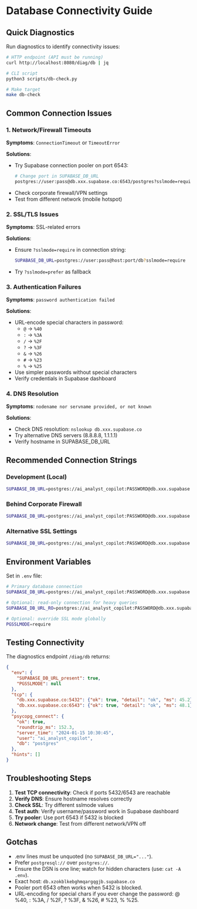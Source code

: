 # Database Connectivity Guide

## Quick Diagnostics

Run diagnostics to identify connectivity issues:

```bash
# HTTP endpoint (API must be running)
curl http://localhost:8080/diag/db | jq

# CLI script
python3 scripts/db-check.py

# Make target
make db-check
```

## Common Connection Issues

### 1. Network/Firewall Timeouts

**Symptoms**: `ConnectionTimeout` or `TimeoutError`

**Solutions**:
- Try Supabase connection pooler on port 6543:
  ```bash
  # Change port in SUPABASE_DB_URL
  postgres://user:pass@db.xxx.supabase.co:6543/postgres?sslmode=require
  ```
- Check corporate firewall/VPN settings
- Test from different network (mobile hotspot)

### 2. SSL/TLS Issues

**Symptoms**: SSL-related errors

**Solutions**:
- Ensure `?sslmode=require` in connection string:
  ```bash
  SUPABASE_DB_URL=postgres://user:pass@host:port/db?sslmode=require
  ```
- Try `?sslmode=prefer` as fallback

### 3. Authentication Failures

**Symptoms**: `password authentication failed`

**Solutions**:
- URL-encode special characters in password:
  - `@` → `%40`
  - `:` → `%3A`
  - `/` → `%2F`
  - `?` → `%3F`
  - `&` → `%26`
  - `#` → `%23`
  - `%` → `%25`
- Use simpler passwords without special characters
- Verify credentials in Supabase dashboard

### 4. DNS Resolution

**Symptoms**: `nodename nor servname provided, or not known`

**Solutions**:
- Check DNS resolution: `nslookup db.xxx.supabase.co`
- Try alternative DNS servers (8.8.8.8, 1.1.1.1)
- Verify hostname in SUPABASE_DB_URL

## Recommended Connection Strings

### Development (Local)
```bash
SUPABASE_DB_URL=postgres://ai_analyst_copilot:PASSWORD@db.xxx.supabase.co:5432/postgres?sslmode=require
```

### Behind Corporate Firewall
```bash
SUPABASE_DB_URL=postgres://ai_analyst_copilot:PASSWORD@db.xxx.supabase.co:6543/postgres?sslmode=require
```

### Alternative SSL Settings
```bash
SUPABASE_DB_URL=postgres://ai_analyst_copilot:PASSWORD@db.xxx.supabase.co:5432/postgres?sslmode=prefer
```

## Environment Variables

Set in `.env` file:

```bash
# Primary database connection
SUPABASE_DB_URL=postgres://ai_analyst_copilot:PASSWORD@db.xxx.supabase.co:5432/postgres?sslmode=require

# Optional: read-only connection for heavy queries
SUPABASE_DB_URL_RO=postgres://ai_analyst_copilot:PASSWORD@db.xxx.supabase.co:6543/postgres?sslmode=require

# Optional: override SSL mode globally
PGSSLMODE=require
```

## Testing Connectivity

The diagnostics endpoint `/diag/db` returns:

```json
{
  "env": {
    "SUPABASE_DB_URL_present": true,
    "PGSSLMODE": null
  },
  "tcp": {
    "db.xxx.supabase.co:5432": {"ok": true, "detail": "ok", "ms": 45.2},
    "db.xxx.supabase.co:6543": {"ok": true, "detail": "ok", "ms": 48.1}
  },
  "psycopg_connect": {
    "ok": true,
    "roundtrip_ms": 152.3,
    "server_time": "2024-01-15 10:30:45",
    "user": "ai_analyst_copilot",
    "db": "postgres"
  },
  "hints": []
}
```

## Troubleshooting Steps

1. **Test TCP connectivity**: Check if ports 5432/6543 are reachable
2. **Verify DNS**: Ensure hostname resolves correctly
3. **Check SSL**: Try different sslmode values
4. **Test auth**: Verify username/password work in Supabase dashboard
5. **Try pooler**: Use port 6543 if 5432 is blocked
6. **Network change**: Test from different network/VPN off

## Gotchas

- .env lines must be unquoted (no `SUPABASE_DB_URL="..."`).
- Prefer `postgresql://` over `postgres://`.
- Ensure the DSN is one line; watch for hidden characters (use: `cat -A .env`).
- Exact host: `db.xzokblkebghmqargqgjb.supabase.co`
- Pooler port 6543 often works when 5432 is blocked.
- URL-encoding for special chars if you ever change the password: @ %40, : %3A, / %2F, ? %3F, & %26, # %23, % %25.